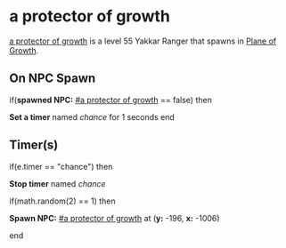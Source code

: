 # a protector of growth



[a protector of growth](/npc/127003) is a level 55 Yakkar Ranger that spawns in [Plane of Growth](/zone/127).



## On NPC Spawn

if(**spawned NPC:**  [\#a protector of growth](/npc/127005) == false) then


**Set a timer** named *chance* for 1 seconds
end



## Timer(s)

if(e.timer == "chance") then


**Stop timer** named *chance*


if(math.random(2) == 1) then



**Spawn NPC:**  [\#a protector of growth](/npc/127005) at (**y:** -196, **x:** -1006)

end
